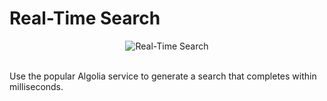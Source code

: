 # Real-Time Search

<div align="center" ><img alt="Real-Time Search" src="https://res.cloudinary.com/betterdev/image/upload/f_auto,c_limit,w_3840,q_auto/v1633386449/CleanShot_2021-10-04_at_15.27.22_2x_it6wzz.png"></div>

<br>

Use the popular Algolia service to generate a search that completes within milliseconds.
